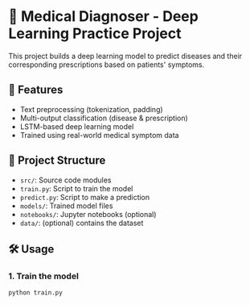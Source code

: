 # 🧠 Medical Diagnoser - Deep Learning Practice Project

This project builds a deep learning model to predict diseases and their corresponding prescriptions based on patients' symptoms.

## 🚀 Features
- Text preprocessing (tokenization, padding)
- Multi-output classification (disease & prescription)
- LSTM-based deep learning model
- Trained using real-world medical symptom data

## 📁 Project Structure
- `src/`: Source code modules
- `train.py`: Script to train the model
- `predict.py`: Script to make a prediction
- `models/`: Trained model files
- `notebooks/`: Jupyter notebooks (optional)
- `data/`: (optional) contains the dataset

## 🛠️ Usage

### 1. Train the model
```bash
python train.py
